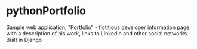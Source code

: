 # pythonPortfolio

Sample web application, "Portfolio" - fictitious developer information page,
with a description of his work, links to LinkedIn and other social networks.
Built in Django

